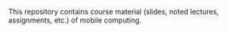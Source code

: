 This repository contains course material (slides, noted lectures, assignments, etc.) of mobile computing.

